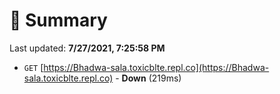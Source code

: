 # 📖 Summary
Last updated: **7/27/2021, 7:25:58 PM**

- `GET` [https://Bhadwa-sala.toxicblte.repl.co](https://Bhadwa-sala.toxicblte.repl.co) - **Down** (219ms)
